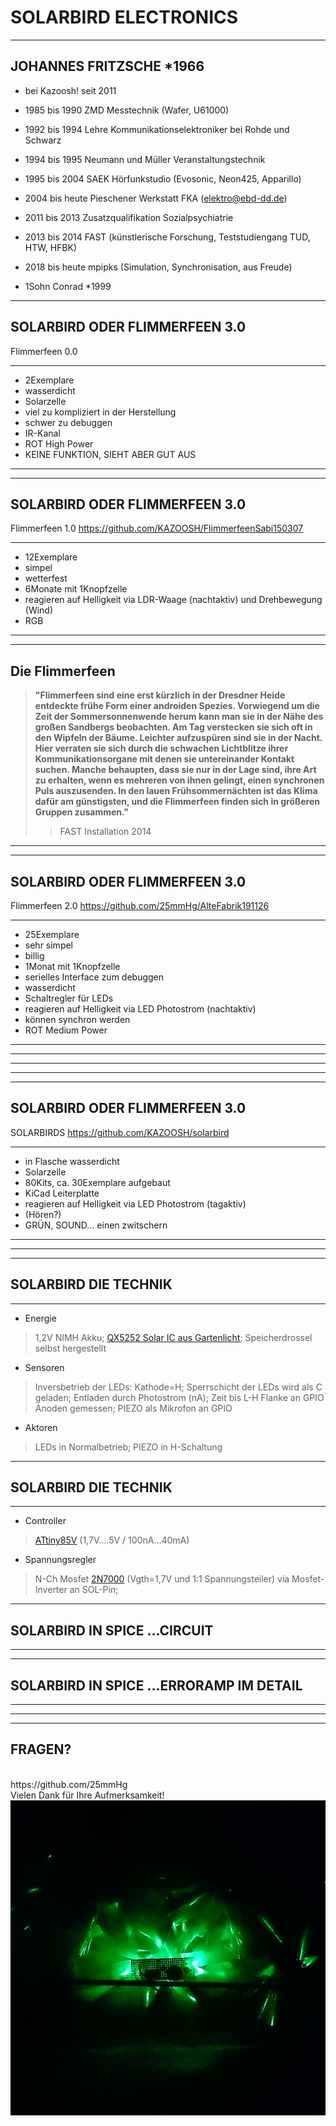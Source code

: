 # SOLARBIRD  ELECTRONICS
<!-- .slide: data-background="assets/electronics/titel.jpg" data-background-interactive -->
---

## JOHANNES  FRITZSCHE *1966
- bei Kazoosh! seit 2011
- 1985 bis 1990 ZMD Messtechnik (Wafer, U61000)
- 1992 bis 1994 Lehre Kommunikationselektroniker bei Rohde und Schwarz
- 1994 bis 1995 Neumann und Müller Veranstaltungstechnik
- 1995 bis 2004 SAEK Hörfunkstudio (Evosonic, Neon425, Apparillo)
- 2004 bis heute Pieschener Werkstatt FKA (elektro@ebd-dd.de)
- 2011 bis 2013 Zusatzqualifikation Sozialpsychiatrie
- 2013 bis 2014 FAST (künstlerische Forschung, Teststudiengang TUD, HTW, HFBK)
- 2018 bis heute mpipks (Simulation, Synchronisation, aus Freude)

- 1Sohn Conrad *1999
---

## SOLARBIRD  ODER  FLIMMERFEEN 3.0
Flimmerfeen 0.0
- --
- 2Exemplare
- wasserdicht
- Solarzelle
- viel zu kompliziert in der Herstellung
- schwer zu debuggen
- IR-Kanal
- ROT High Power
- KEINE FUNKTION, SIEHT ABER GUT AUS
---
<!-- .slide: data-background="assets/electronics/v1_1.JPG" data-background-interactive -->
---

## SOLARBIRD  ODER  FLIMMERFEEN 3.0
Flimmerfeen 1.0
https://github.com/KAZOOSH/FlimmerfeenSabi150307
- --
- 12Exemplare
- simpel
- wetterfest
- 6Monate mit 1Knopfzelle
- reagieren auf Helligkeit via LDR-Waage (nachtaktiv) und Drehbewegung (Wind)
- RGB
---
<!-- .slide: data-background="assets/electronics/v2_1.jpg" data-background-interactive data-background-size="contain" -->
---
 ## Die Flimmerfeen
 >__"Flimmerfeen sind eine erst kürzlich in der Dresdner Heide entdeckte frühe Form einer androiden Spezies.
 >Vorwiegend um die Zeit der Sommersonnenwende herum kann man sie in der Nähe des großen Sandbergs beobachten.
 >Am Tag verstecken sie sich oft in den Wipfeln der Bäume. Leichter aufzuspüren sind sie in der Nacht. Hier
 >verraten sie sich durch die schwachen Lichtblitze ihrer Kommunikationsorgane mit denen sie untereinander
 >Kontakt suchen. Manche behaupten, dass sie nur in der Lage sind, ihre Art zu erhalten, wenn es mehreren
 >von ihnen gelingt, einen synchronen Puls auszusenden. In den lauen Frühsommernächten ist das Klima dafür
 >am günstigsten, und die Flimmerfeen finden sich in größeren Gruppen zusammen."__ 
 >>FAST Installation 2014
---
<!-- .slide: data-background="assets/electronics/v2_2.jpg" data-background-interactive data-background-size="contain" -->
---

## SOLARBIRD  ODER  FLIMMERFEEN 3.0
Flimmerfeen 2.0
https://github.com/25mmHg/AlteFabrik191126
- --
- 25Exemplare
- sehr simpel
- billig
- 1Monat mit 1Knopfzelle
- serielles Interface zum debuggen
- wasserdicht
- Schaltregler für LEDs
- reagieren auf Helligkeit via LED Photostrom (nachtaktiv)
- können synchron werden
- ROT Medium Power
---
<!-- .slide: data-background="assets/electronics/v3_1.jpg" data-background-interactive data-background-size="contain" -->
---
<!-- .slide: data-background="assets/electronics/v3_2.jpg" data-background-interactive data-background-size="contain" -->
---
<!-- .slide: data-background-video="assets/electronics/v3.mp4" data-background-size="contain" data-background-interactive -->
---
<!-- .slide: data-background-video="assets/electronics/v3_17.mp4" data-background-size="contain" data-background-interactive -->
---

## SOLARBIRD  ODER  FLIMMERFEEN 3.0
SOLARBIRDS
https://github.com/KAZOOSH/solarbird
- --
- in Flasche wasserdicht
- Solarzelle
- 80Kits, ca. 30Exemplare aufgebaut
- KiCad Leiterplatte
- reagieren auf Helligkeit via LED Photostrom (tagaktiv)
- (Hören?)
- GRÜN, SOUND... einen zwitschern
---
<!-- .slide: data-background="assets/electronics/v4_1.jpg" data-background-interactive data-background-size="contain" -->
---
<!-- .slide: data-background="assets/electronics/v4_2.png" data-background-interactive data-background-size="contain" -->
---

## SOLARBIRD  DIE  TECHNIK
- --
- Energie
>1,2V NIMH Akku; [QX5252 Solar IC aus Gartenlicht](https://oberguru.net/elektronik/led/step-up-wandler/qx5252/qx5252.html); Speicherdrossel selbst hergestellt
- Sensoren
>Inversbetrieb der LEDs: Kathode=H; Sperrschicht der LEDs wird als C geladen; Entladen durch Photostrom (nA); Zeit bis L-H Flanke an GPIO Anoden gemessen; PIEZO als Mikrofon an GPIO
- Aktoren
>LEDs in Normalbetrieb; PIEZO in H-Schaltung
---
## SOLARBIRD  DIE  TECHNIK
- --
- Controller
>[ATtiny85V](https://ww1.microchip.com/downloads/en/DeviceDoc/Atmel-2586-AVR-8-bit-Microcontroller-ATtiny25-ATtiny45-ATtiny85_Datasheet-Summary.pdf) (1,7V....5V / 100nA...40mA)
- Spannungsregler
>N-Ch Mosfet [2N7000](https://ww1.microchip.com/downloads/en/DeviceDoc/2N7000-N-Channel-Enhancement-Mode-Vertical-DMOS-FET-Data-Sheet-20005695A.pdf) (Vgth=1,7V und 1:1 Spannungsteiler) via Mosfet-Inverter an SOL-Pin; 
---

## SOLARBIRD  IN  SPICE  ...CIRCUIT
---
<!-- .slide: data-background="assets/electronics/ltspice.png" data-background-interactive data-background-size="contain" -->
---
## SOLARBIRD  IN  SPICE  ...ERRORAMP IM DETAIL
---
<!-- .slide: data-background="assets/electronics/ltspice_erroramp.png" data-background-interactive data-background-size="contain" -->
---
<!-- .slide: data-background="assets/electronics/ltspice_dc.png" data-background-interactive data-background-size="contain" -->
---

## FRAGEN?
<div style=" bottom: 0;position: relative;width:100%">
<br>
https://github.com/25mmHg
<br>
Vielen Dank für Ihre Aufmerksamkeit!
</div>
<div class="r-hstack">
<div><img width="700rem" height="20%" class="padding-gallery object-fit_cover" src="assets/electronics/ende.jpg">
</div>





